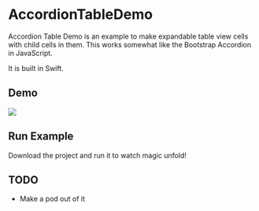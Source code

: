 # AccordionTableDemo

Accordion Table Demo is an example to make expandable table view cells with child cells in them. This works somewhat like the Bootstrap Accordion in JavaScript.

It is built in Swift.

Demo
----

![](http://g.recordit.co/FxfpoIxfiS.gif)

Run Example
----------

Download the project and run it to watch magic unfold!

TODO
----

* Make a pod out of it
